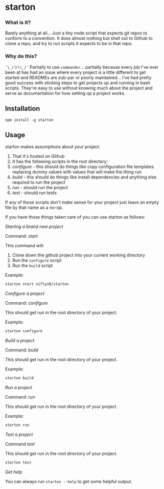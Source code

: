 # starton

### What is it?

Barely anything at all... Just a tiny node script that expects
git repos to conform to a convention. It does almost nothing but
shell out to Github to clone a repo, and try to run scripts it
expects to be in that repo.

### Why do this?

`¯\_(ツ)\_/¯` Partially to use `commander`... partially because every job I've
ever been at has had an issue where every project is a little different to
get started and READMEs are sub-par or poorly maintained... I've had pretty
good success with sticking steps to get projects up and running in bash scripts.
They're easy to use without knowing much about the project and serve
as documentation for how setting up a project works.

## Installation

`npm install -g starton`

## Usage

starton makes assumptions about your project.

1. That it's hosted on Github
2. It has the following scripts in the root directory:
  1. _configure_ - this should do things like copy configuration file templates
    replacing dummy values with values that will make the thing run
  2. _build_ - this should do things like install dependencies and anything else
    required to run the project
  3. _run_ - should run the project
  4. _test_ - should run tests

If any of those scripts don't make sense for your project just leave an empty
file by that name as a no-op.

If you have those things taken care of you can use starton as follows:

*Starting a brand new project*

Command: _start_

This command will:
1. Clone down the github project into your current working directory
2. Run the `configure` script
3. Run the `build` script

Example:

```bash
starton start niftyn8/starton
```

*Configure a project*

Command: _configure_

This should get run in the root directory of your project.

Example:

```bash
starton configure
```

*Build a project*

Command: _build_

This should get run in the root directory of your project.

Example:

```bash
starton build
```

*Run a project*

Command: _run_

This should get run in the root directory of your project.

Example:

```bash
starton run
```

*Test a project*

Command _test_

This should get run in the root directory of your project.

```bash
starton test
```

*Get help*

You can always run `starton --help` to get some helpful output.
